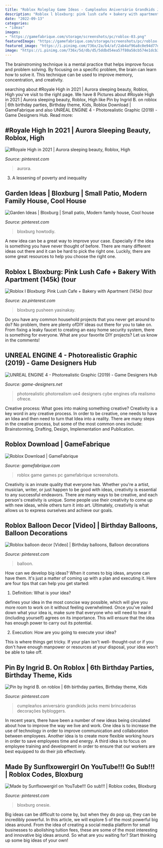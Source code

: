```yaml
---
title: "Roblox Roleplay Game Ideas - Cumpleaños Aniversário Grandkids Jacks Memi Brincadeiras Decorações Bybloggers"
description: "Roblox l bloxburg: pink lush cafe + bakery with apartment (145k) (tour"
date: "2022-09-13"
categories:
- "ideas"
images:
- "https://gamefabrique.com/storage/screenshots/pc/roblox-03.png"
featuredImage: "https://gamefabrique.com/storage/screenshots/pc/roblox-03.png"
featured_image: "https://i.pinimg.com/736x/2a/b4/af/2ab4af96a8c0e94d77d4d0d8415fc7bd.jpg"
image: "https://i.pinimg.com/736x/5d/db/d5/5ddbd54ea57f80a58cb574e1dcb3b0bc.jpg"
---
```



The brainstroming technique is a mental practice that helps improve focus and problem solving. By focusing on a specific problem, the brain can learn how to solve it. This technique can be used to improve memory, concentration, and creativity.

	

		
searching about #Royale High in 2021 | Aurora sleeping beauty, Roblox, High you've visit to the right page. We have 8 Pictures about #Royale High in 2021 | Aurora sleeping beauty, Roblox, High like Pin by Ingrid B. on roblox | 6th birthday parties, Birthday theme, Kids, Roblox Download | GameFabrique and also UNREAL ENGINE 4 - Photorealistic Graphic (2019) - Game Designers Hub. Read more:
		
    
## #Royale High In 2021 | Aurora Sleeping Beauty, Roblox, High

<img loading=lazy src="https://i.pinimg.com/736x/7d/d8/1c/7dd81cf26ead1f3e43baa85953f3a886.jpg" onerror="this.onerror=null;this.src='https://tse4.mm.bing.net/th?id=OIP.2MfVqvMyfejwwwBEzRJ8tAHaHG&amp;pid=15.1';" alt="#Royale High in 2021 | Aurora sleeping beauty, Roblox, High">

_Source: pinterest.com_

>aurora. 

	

3. A lessening of poverty and inequality 

    
## Garden Ideas | Bloxburg | Small Patio, Modern Family House, Cool House

<img loading=lazy src="https://i.pinimg.com/736x/5d/db/d5/5ddbd54ea57f80a58cb574e1dcb3b0bc.jpg" onerror="this.onerror=null;this.src='https://tse4.mm.bing.net/th?id=OIP.AXUEwXwP_tLRokaYFN3SuQHaEK&amp;pid=15.1';" alt="Garden Ideas | Bloxburg | Small patio, Modern family house, Cool house">

_Source: pinterest.com_

>bloxburg howtodiy. 

	

A new idea can be a great way to improve your case. Especially if the idea is something you have never thought of before. There are many different ideas out there and it can be hard to pick the right one. Luckily, there are some great resources to help you choose the right one.

    
## Roblox L Bloxburg: Pink Lush Cafe + Bakery With Apartment (145k) (tour

<img loading=lazy src="https://i.pinimg.com/736x/2a/b4/af/2ab4af96a8c0e94d77d4d0d8415fc7bd.jpg" onerror="this.onerror=null;this.src='https://tse1.mm.bing.net/th?id=OIP.Tl1AJvJ01oG61DA31HPB0QHaEK&amp;pid=15.1';" alt="Roblox l Bloxburg: Pink Lush Cafe + Bakery with Apartment (145k) (tour">

_Source: za.pinterest.com_

>bloxburg pusheen yasinakay. 

	

Do you have any common household projects that you never get around to do? No problem, there are plenty ofDIY ideas out there for you to take on. From fixing a leaky faucet to creating an easy home security system, there is something for everyone. What are your favorite DIY projects? Let us know in the comments!

    
## UNREAL ENGINE 4 - Photorealistic Graphic (2019) - Game Designers Hub

<img loading=lazy src="https://www.game-designers.net/wp-content/uploads/2020/11/UNREAL-ENGINE-4-Photorealistic-Graphic-2019-800x445.jpg" onerror="this.onerror=null;this.src='https://tse4.mm.bing.net/th?id=OIP.rnklsbbz5lXzm4mua8wHtQHaEH&amp;pid=15.1';" alt="UNREAL ENGINE 4 - Photorealistic Graphic (2019) - Game Designers Hub">

_Source: game-designers.net_

>photorealistic photorealism ue4 designers cybe engines ofa realismo ofrece. 

	

Creative process: What goes into making something creative?
Creativity is a key word in any creative process. In order to be creative, one needs to have an Idea and then need to turn that Idea into a reality. There are many steps in the creative process, but some of the most common ones include: Brainstorming, Drafting, Design, Implementation and Publication.

    
## Roblox Download | GameFabrique

<img loading=lazy src="https://gamefabrique.com/storage/screenshots/pc/roblox-03.png" onerror="this.onerror=null;this.src='https://tse4.mm.bing.net/th?id=OIP.l6no9UpP9RGPcam_6-L8dwHaEK&amp;pid=15.1';" alt="Roblox Download | GameFabrique">

_Source: gamefabrique.com_

>roblox game games pc gamefabrique screenshots. 

	

Creativity is an innate quality that everyone has. Whether you're a artist, musician, writer, or just happen to be good with ideas, creativity is essential to any successful endeavors. There are many ways to be creative, and each person's creativity is unique. Some people use their creativity to come up with new ideas, while others turn it into art. Ultimately, creativity is what allows us to express ourselves and achieve our goals.

    
## Roblox Balloon Decor [Video] | Birthday Balloons, Balloon Decorations

<img loading=lazy src="https://i.pinimg.com/736x/5c/02/75/5c0275218bca7d41a1cd977783152da8.jpg" onerror="this.onerror=null;this.src='https://tse1.mm.bing.net/th?id=OIP.3TUZ1n5kbBiz-OR6fcqPqAHaNK&amp;pid=15.1';" alt="Roblox balloon decor [Video] | Birthday balloons, Balloon decorations">

_Source: pinterest.com_

>balloon. 

	

How can we develop big ideas?
When it comes to big ideas, anyone can have them. It's just a matter of coming up with a plan and executing it. Here are four tips that can help you get started:
1. Definition: What is your idea?

 defines your idea in the most concise way possible, which will give you more room to work on it without feeling overwhelmed. Once you've nailed down what your idea is, make sure that everyone who will need to hear it (including yourself) agrees on its importance. This will ensure that the idea has enough power to carry out its potential.

2. Execution: How are you going to execute your idea?

This is where things get tricky. If your plan isn't well- thought-out or if you don't have enough manpower or resources at your disposal, your idea won't be able to take off.

    
## Pin By Ingrid B. On Roblox | 6th Birthday Parties, Birthday Theme, Kids

<img loading=lazy src="https://i.pinimg.com/736x/b3/29/6d/b3296db2787eae9ced2f2d95f3a77ae7.jpg" onerror="this.onerror=null;this.src='https://tse1.mm.bing.net/th?id=OIP.2aGEOKFlZ4jda_mS0LEIGwHaJ3&amp;pid=15.1';" alt="Pin by Ingrid B. on roblox | 6th birthday parties, Birthday theme, Kids">

_Source: pinterest.com_

>cumpleaños aniversário grandkids jacks memi brincadeiras decorações bybloggers. 

	

In recent years, there have been a number of new ideas being circulated about how to improve the way we live and work. One idea is to increase the use of technology in order to improve communication and collaboration between employees. Another idea is to create more flexible working hours in order to save employees time and energy. A third idea is to focus on employee training and development in order to ensure that our workers are best equipped to do their job effectively.

    
## Made By Sunflxowergirl On YouTube!!! Go Sub!!! | Roblox Codes, Bloxburg

<img loading=lazy src="https://i.pinimg.com/736x/9f/d3/d1/9fd3d1bb3606e06332bc69ae849696eb.jpg" onerror="this.onerror=null;this.src='https://tse4.mm.bing.net/th?id=OIP.1PKn8MDUhSPZmtKqNpzuuAHaDk&amp;pid=15.1';" alt="Made by Sunflxowergirl on YouTube!!! Go sub!!! | Roblox codes, Bloxburg">

_Source: pinterest.com_

>bloxburg onesie. 

	

Big ideas can be difficult to come by, but when they do pop up, they can be incredibly powerful. In this article, we will explore 5 of the most powerful big ideas around. From the idea of creating a social media platform for small businesses to abolishing tuition fees, these are some of the most interesting and innovative big ideas around. So what are you waiting for? Start thinking up some big ideas of your own!

